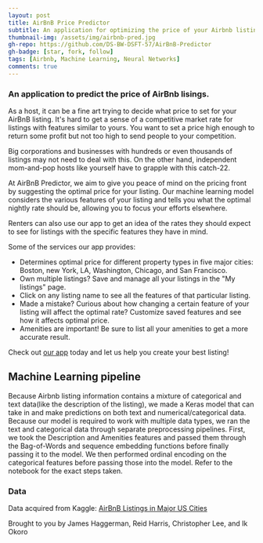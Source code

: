 ```yaml
---
layout: post
title: AirBnB Price Predictor
subtitle: An application for optimizing the price of your Airbnb listings.
thumbnail-img: /assets/img/airbnb-pred.jpg
gh-repo: https://github.com/DS-BW-DSFT-57/AirBnB-Predictor
gh-badge: [star, fork, follow]
tags: [Airbnb, Machine Learning, Neural Networks]
comments: true
---
```


### An application to predict the price of AirBnb lisings.

As a host, it can be a fine art trying to decide what price to set for your AirBnB listing. It's hard to get a sense of a competitive market rate for listings with features similar to yours. You want to set a price high enough to return some profit but not too high to send people to your competition.

Big corporations and businesses with hundreds or even thousands of listings may not need to deal with this. On the other hand, independent mom-and-pop hosts like yourself have to grapple with this catch-22.

At AirBnB Predictor, we aim to give you peace of mind on the pricing front by suggesting the optimal price for your listing. Our machine learning model considers the various features of your listing and tells you what the optimal nightly rate should be, allowing you to focus your efforts elsewhere.

Renters can also use our app to get an idea of the rates they should expect to see for listings with the specific features they have in mind.

Some of the services our app provides:

* Determines optimal price for different property types in five major cities: Boston, new York, LA, Washington, Chicago, and San Francisco.
* Own multiple listings? Save and manage all your listings in the "My listings" page.
* Click on any listing name to see all the features of that particular listing.
* Made a mistake? Curious about how changing a certain feature of your listing will affect the optimal rate? Customize saved features and see how it affects optimal price.
* Amenities are important! Be sure to list all your amenities to get a more accurate result.

Check out [our app](https://airbnbpredictor.herokuapp.com/) today and let us help you create your best listing!

## Machine Learning pipeline

Because Airbnb listing information contains a mixture of categorical and text data(like the description of the listing), we made a Keras model that can take in and make predictions on both text and numerical/categorical data. Because our model is required to work with multiple data types, we ran the text and categorical data through separate preprocessing pipelines. First, we took the Description and Amenities features and passed them through the Bag-of-Words and sequence embedding functions before finally passing it to the model. We then performed ordinal encoding on the categorical features before passing those into the model. Refer to the notebook for the exact steps taken.


### Data
Data acquired from Kaggle: [AirBnB Listings in Major US Cities](https://www.kaggle.com/rudymizrahi/airbnb-listings-in-major-us-cities-deloitte-ml?select=train.csv)



Brought to you by James Haggerman, Reid Harris, Christopher Lee, and Ik Okoro
